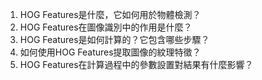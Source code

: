 1. HOG Features是什麼，它如何用於物體檢測？
2. HOG Features在圖像識別中的作用是什麼？
3. HOG Features是如何計算的？它包含哪些步驟？
4. 如何使用HOG Features提取圖像的紋理特徵？
5. HOG Features在計算過程中的參數設置對結果有什麼影響？